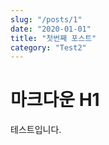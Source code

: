 ```yaml
---
slug: "/posts/1"
date: "2020-01-01"
title: "첫번째 포스트"
category: "Test2"
---
```

    
# 마크다운 H1
    
테스트입니다.